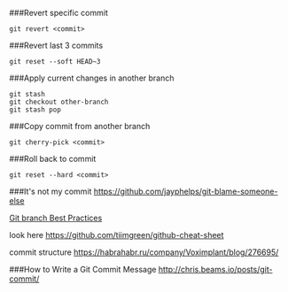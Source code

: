 ###Revert specific commit

`git revert <commit>`


###Revert last 3 commits 

`git reset --soft HEAD~3`


###Apply current changes in another branch

```
git stash
git checkout other-branch
git stash pop
```

###Copy commit from another branch

```
git cherry-pick <commit>
```

###Roll back to commit 
```
git reset --hard <commit>
```


###It's not my commit
https://github.com/jayphelps/git-blame-someone-else


[Git branch Best Practices](http://nvie.com/files/Git-branching-model.pdf)

look here https://github.com/tiimgreen/github-cheat-sheet

commit structure https://habrahabr.ru/company/Voximplant/blog/276695/


###How to Write a Git Commit Message
http://chris.beams.io/posts/git-commit/

